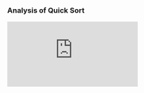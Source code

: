 
### Analysis of Quick Sort
<iframe src="https://www.youtube.com/embed/agvjwJR8FUU" frameborder="0" allow="autoplay; encrypted-media" allowfullscreen></iframe> 
